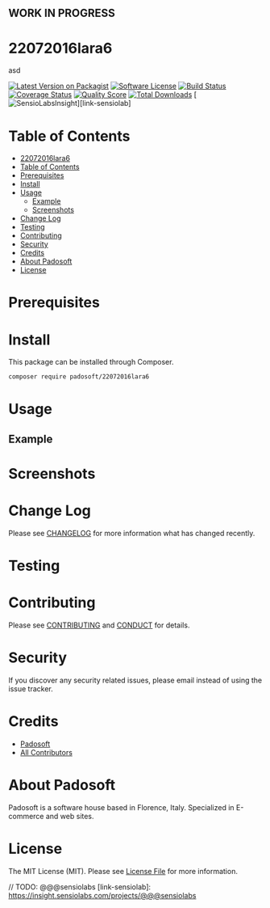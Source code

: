 ## WORK IN PROGRESS
# 22072016lara6
asd

[![Latest Version on Packagist][ico-version]][link-packagist]
[![Software License][ico-license]](LICENSE.md)
[![Build Status][ico-travis]][link-travis]
[![Coverage Status][ico-scrutinizer]][link-scrutinizer]
[![Quality Score][ico-code-quality]][link-code-quality]
[![Total Downloads][ico-downloads]][link-downloads]
[![SensioLabsInsight][ico-sensiolab]][link-sensiolab]



Table of Contents
=================

  * [22072016lara6](#22072016lara6)
  * [Table of Contents](#table-of-contents)
  * [Prerequisites](#prerequisites)
  * [Install](#install)
  * [Usage](#usage)
    * [Example](#example)
    * [Screenshots](#screenshoots)
  * [Change Log](#change-log)
  * [Testing](#testing)
  * [Contributing](#contributing)
  * [Security](#security)
  * [Credits](#credits)
  * [About Padosoft](#about-padosoft)
  * [License](#license)


# Prerequisites


# Install

This package can be installed through Composer.

``` bash
composer require padosoft/22072016lara6
```

# Usage

## Example

# Screenshots

# Change Log
Please see [CHANGELOG](CHANGELOG.md) for more information what has changed recently.

# Testing

# Contributing

Please see [CONTRIBUTING](CONTRIBUTING.md) and [CONDUCT](CONDUCT.md) for details.

# Security

If you discover any security related issues, please email  instead of using the issue tracker.

# Credits

- [Padosoft](https://github.com/padosoft)
- [All Contributors](../../contributors)

# About Padosoft
Padosoft is a software house based in Florence, Italy. Specialized in E-commerce and web sites.

# License

The MIT License (MIT). Please see [License File](LICENSE.md) for more information.


[ico-version]: https://img.shields.io/packagist/v/padosoft/22072016lara6.svg?style=flat-square
[ico-license]: https://img.shields.io/badge/license-MIT-brightgreen.svg?style=flat-square
[ico-travis]: https://img.shields.io/travis/padosoft/22072016lara6/master.svg?style=flat-square
[ico-scrutinizer]: https://img.shields.io/scrutinizer/coverage/g/padosoft/22072016lara6.svg?style=flat-square
[ico-code-quality]: https://img.shields.io/scrutinizer/g/padosoft/22072016lara6.svg?style=flat-square
[ico-downloads]: https://img.shields.io/packagist/dt/padosoft/22072016lara6.svg?style=flat-square
[ico-sensiolab]: https://insight.sensiolabs.com/projects/@@@sensiolab/small.png

[link-packagist]: https://packagist.org/packages/padosoft/22072016lara6
[link-travis]: https://travis-ci.org/padosoft/22072016lara6
[link-scrutinizer]: https://scrutinizer-ci.com/g/padosoft/22072016lara6/code-structure
[link-code-quality]: https://scrutinizer-ci.com/g/padosoft/22072016lara6
[link-downloads]: https://packagist.org/packages/padosoft/22072016lara6
// TODO: @@@sensiolabs
[link-sensiolab]: https://insight.sensiolabs.com/projects/@@@sensiolabs
